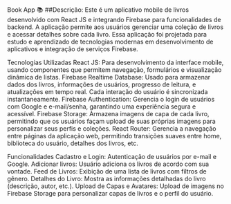 Book App 📚
##Descrição: Este é um aplicativo mobile de livros desenvolvido com React JS e integrando Firebase para funcionalidades de backend. A aplicação permite aos usuários gerenciar uma coleção de livros e acessar detalhes sobre cada livro. Essa aplicação foi projetada para estudo e aprendizado de tecnologias modernas em desenvolvimento de aplicativos e integração de serviços Firebase.

Tecnologias Utilizadas
React JS: Para desenvolvimento da interface mobile, usando componentes que permitem navegação, formulários e visualização dinâmica de listas.
Firebase Realtime Database: Usado para armazenar dados dos livros, informações de usuários, progresso de leitura, e atualizações em tempo real. Cada interação do usuário é sincronizada instantaneamente.
Firebase Authentication: Gerencia o login de usuários com Google e e-mail/senha, garantindo uma experiência segura e acessível.
Firebase Storage: Armazena imagens de capa de cada livro, permitindo que os usuários façam upload de suas próprias imagens para personalizar seus perfis e coleções.
React Router: Gerencia a navegação entre páginas da aplicação web, permitindo transições suaves entre home, biblioteca do usuário, detalhes dos livros, etc.

Funcionalidades
Cadastro e Login: Autenticação de usuários por e-mail e Google.
Adicionar livros: Usuário adiciona os livros de acordo com sua vontade.
Feed de Livros: Exibição de uma lista de livros com filtros de gênero.
Detalhes do Livro: Mostra as informações detalhadas do livro (descrição, autor, etc.).
Upload de Capas e Avatares: Upload de imagens no Firebase Storage para personalizar capas de livros e o perfil do usuário.
